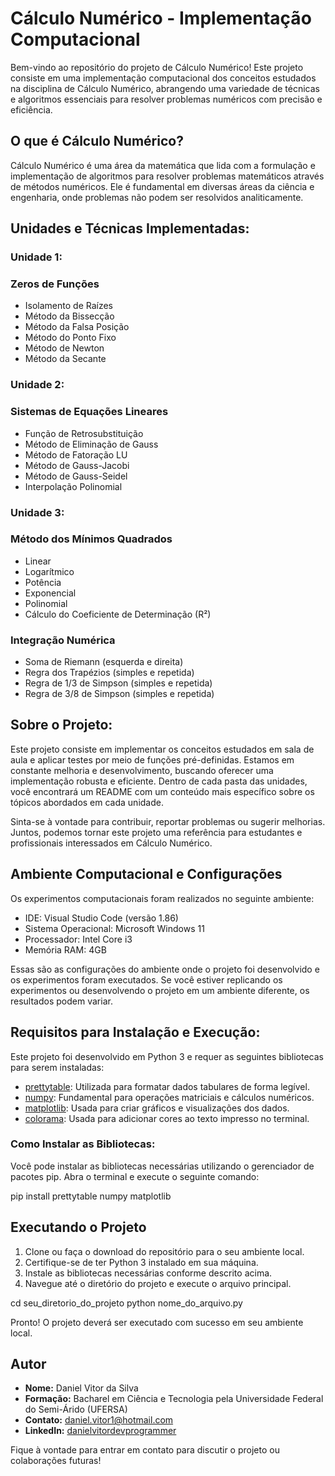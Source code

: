 # Cálculo Numérico - Implementação Computacional

Bem-vindo ao repositório do projeto de Cálculo Numérico! Este projeto consiste em uma implementação computacional dos conceitos estudados na disciplina de Cálculo Numérico, abrangendo uma variedade de técnicas e algoritmos essenciais para resolver problemas numéricos com precisão e eficiência.

## O que é Cálculo Numérico?

Cálculo Numérico é uma área da matemática que lida com a formulação e implementação de algoritmos para resolver problemas matemáticos através de métodos numéricos. Ele é fundamental em diversas áreas da ciência e engenharia, onde problemas não podem ser resolvidos analiticamente.

## Unidades e Técnicas Implementadas:

### Unidade 1: 
### Zeros de Funções
- Isolamento de Raízes
- Método da Bissecção
- Método da Falsa Posição
- Método do Ponto Fixo
- Método de Newton
- Método da Secante

### Unidade 2: 
### Sistemas de Equações Lineares
- Função de Retrosubstituição
- Método de Eliminação de Gauss
- Método de Fatoração LU
- Método de Gauss-Jacobi
- Método de Gauss-Seidel
- Interpolação Polinomial

### Unidade 3: 
### Método dos Mínimos Quadrados
- Linear
- Logarítmico
- Potência
- Exponencial
- Polinomial
- Cálculo do Coeficiente de Determinação (R²)

### Integração Numérica
- Soma de Riemann (esquerda e direita)
- Regra dos Trapézios (simples e repetida)
- Regra de 1/3 de Simpson (simples e repetida)
- Regra de 3/8 de Simpson (simples e repetida)

## Sobre o Projeto:

Este projeto consiste em implementar os conceitos estudados em sala de aula e aplicar testes por meio de funções pré-definidas. Estamos em constante melhoria e desenvolvimento, buscando oferecer uma implementação robusta e eficiente. Dentro de cada pasta das unidades, você encontrará um README com um conteúdo mais específico sobre os tópicos abordados em cada unidade.

Sinta-se à vontade para contribuir, reportar problemas ou sugerir melhorias. Juntos, podemos tornar este projeto uma referência para estudantes e profissionais interessados em Cálculo Numérico.

## Ambiente Computacional e Configurações

Os experimentos computacionais foram realizados no seguinte ambiente:

- IDE: Visual Studio Code (versão 1.86)
- Sistema Operacional: Microsoft Windows 11
- Processador: Intel Core i3
- Memória RAM: 4GB

Essas são as configurações do ambiente onde o projeto foi desenvolvido e os experimentos foram executados. Se você estiver replicando os experimentos ou desenvolvendo o projeto em um ambiente diferente, os resultados podem variar.


## Requisitos para Instalação e Execução:

Este projeto foi desenvolvido em Python 3 e requer as seguintes bibliotecas para serem instaladas:

- [prettytable](https://pypi.org/project/prettytable/): Utilizada para formatar dados tabulares de forma legível.
- [numpy](https://numpy.org/): Fundamental para operações matriciais e cálculos numéricos.
- [matplotlib](https://matplotlib.org/): Usada para criar gráficos e visualizações dos dados.
- [colorama](https://pypi.org/project/colorama/): Usada para adicionar cores ao texto impresso no terminal.

### Como Instalar as Bibliotecas:

Você pode instalar as bibliotecas necessárias utilizando o gerenciador de pacotes pip. Abra o terminal e execute o seguinte comando:

pip install prettytable numpy matplotlib

## Executando o Projeto

1. Clone ou faça o download do repositório para o seu ambiente local.
2. Certifique-se de ter Python 3 instalado em sua máquina.
3. Instale as bibliotecas necessárias conforme descrito acima.
4. Navegue até o diretório do projeto e execute o arquivo principal.

cd seu_diretorio_do_projeto
python nome_do_arquivo.py


Pronto! O projeto deverá ser executado com sucesso em seu ambiente local.

## Autor

- **Nome:** Daniel Vitor da Silva
- **Formação:** Bacharel em Ciência e Tecnologia pela Universidade Federal do Semi-Árido (UFERSA)
- **Contato:** daniel.vitor1@hotmail.com
- **LinkedIn:** [danielvitordevprogrammer](https://www.linkedin.com/in/daniel-vitor-dev-programmer/)

Fique à vontade para entrar em contato para discutir o projeto ou colaborações futuras!


